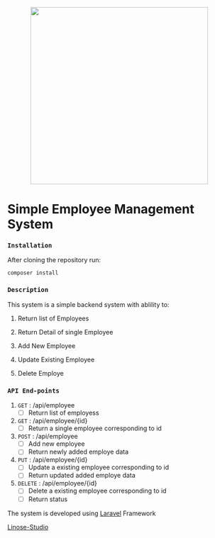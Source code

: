 <p align="center"><a href="https://laravel.com" target="_blank"><img src="https://raw.githubusercontent.com/laravel/art/master/logo-lockup/5%20SVG/2%20CMYK/1%20Full%20Color/laravel-logolockup-cmyk-red.svg" width="400"></a></p>



# Simple Employee Management System

  

### `Installation`

After cloning the repository run:

  

	composer install

  

### `Description`

  

This system is a simple backend system with ablility to:

  

 1. Return list of Employees

 2. Return Detail of single Employee

 3. Add New Employee

 4. Update Existing Employee

 5. Delete Employe

  ### `API End-points`
  

 1. `GET` : /api/employee
	 - [ ] Return list of employess
 2. `GET` : /api/employee/{id}
	 - [ ] Return a single employee corresponding to id
 3. `POST` : /api/employee
	 - [ ] Add new employee
	 - [ ] Return newly added employe data
 4. `PUT` : /api/employee/{id}
	 - [ ] Update a existing employee corresponding to id
	 - [ ] Return updated added employe data
 5. `DELETE` : /api/employee/{id}
	 - [ ] Delete a existing employee corresponding to id
	 - [ ] Return status

The system is developed using <a  href="https://laravel.com/"  target="_blank">Laravel</a> Framework

  

<a  href="http://linose-studio.herokuapp.com/"  target="_blank">Linose-Studio</a>
